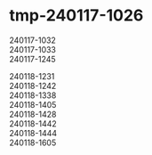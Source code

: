 # tmp-240117-1026

240117-1032  
240117-1033  
240117-1245  

240118-1231  
240118-1242  
240118-1338  
240118-1405  
240118-1428  
240118-1442  
240118-1444  
240118-1605
